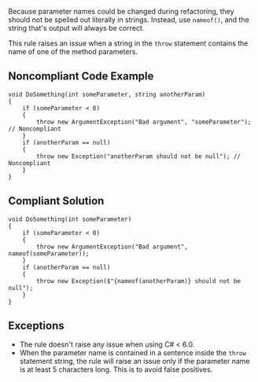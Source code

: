 
Because parameter names could be changed during refactoring, they should not be spelled out literally in strings. Instead, use `nameof()`, and the string that's output will always be correct.

This rule raises an issue when a string in the `throw` statement contains the name of one of the method parameters.

## Noncompliant Code Example


    void DoSomething(int someParameter, string anotherParam)
    {
        if (someParameter < 0)
        {
            throw new ArgumentException("Bad argument", "someParameter");  // Noncompliant
        }
        if (anotherParam == null)
        {
            throw new Exception("anotherParam should not be null"); // Noncompliant
        }
    }


## Compliant Solution


    void DoSomething(int someParameter)
    {
        if (someParameter < 0)
        {
            throw new ArgumentException("Bad argument", nameof(someParameter));
        }
        if (anotherParam == null)
        {
            throw new Exception($"{nameof(anotherParam)} should not be null");
        }
    }


## Exceptions

- The rule doesn't raise any issue when using C# &lt; 6.0.
- When the parameter name is contained in a sentence inside the `throw` statement string, the rule will raise an issue only if the
  parameter name is at least 5 characters long. This is to avoid false positives.

